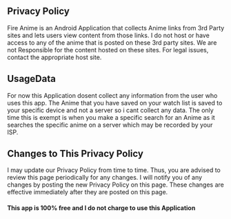 <h2>Privacy Policy</h2>
Fire Anime is an Android Application that collects Anime links from 3rd Party sites and lets users view content from those links. I do not host or have access to any of the anime that is posted on these 3rd party sites.
We are not Responsible for the content hosted on these sites. For legal issues, contact the appropriate host site.

<h2>UsageData</h2>
For now this Application dosent collect any information from the user who uses this app.
The Anime that you have saved on your watch list is saved to your specific device and not a server so i cant collect any data.
The only time this is exempt is when you make a specific search for an Anime as it searches the specific anime on a server which may be recorded by your ISP.

<h2>Changes to This Privacy Policy</h2>
I may update our Privacy Policy from time to time. Thus, you are advised to review this page periodically for any changes. I will notify you of any changes by posting the new Privacy Policy on this page. These changes are effective immediately after they are posted on this page.

<h4>This app is 100% free and I do not charge to use this Application</h4>
